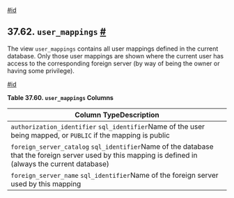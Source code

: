 [#id](#INFOSCHEMA-USER-MAPPINGS)

## 37.62. `user_mappings` [#](#INFOSCHEMA-USER-MAPPINGS)

The view `user_mappings` contains all user mappings defined in the current database. Only those user mappings are shown where the current user has access to the corresponding foreign server (by way of being the owner or having some privilege).

[#id](#id-1.7.6.66.3)

**Table 37.60. `user_mappings` Columns**

| Column TypeDescription                                                                                                                                 |
| ------------------------------------------------------------------------------------------------------------------------------------------------------ |
| `authorization_identifier` `sql_identifier`Name of the user being mapped, or `PUBLIC` if the mapping is public                                         |
| `foreign_server_catalog` `sql_identifier`Name of the database that the foreign server used by this mapping is defined in (always the current database) |
| `foreign_server_name` `sql_identifier`Name of the foreign server used by this mapping                                                                  |
